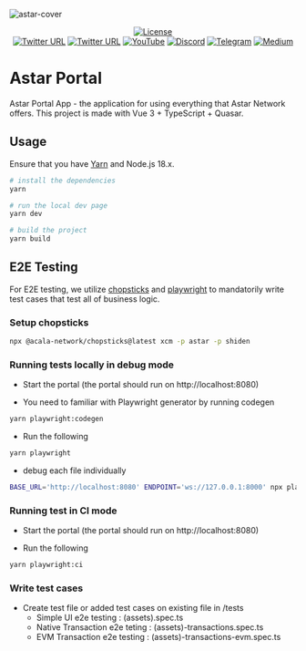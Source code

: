 ![astar-cover](https://user-images.githubusercontent.com/40356749/135799652-175e0d24-1255-4c26-87e8-447b192fd4b2.gif)

<div align="center">

[![License](https://img.shields.io/github/license/AstarNetwork/astar-apps?color=green)](https://github.com/AstarNetwork/astar-apps/blob/main/LICENSE)
 <br />
[![Twitter URL](https://img.shields.io/twitter/follow/AstarNetwork?style=social)](https://twitter.com/AstarNetwork)
[![Twitter URL](https://img.shields.io/twitter/follow/ShidenNetwork?style=social)](https://twitter.com/ShidenNetwork)
[![YouTube](https://img.shields.io/youtube/channel/subscribers/UC36JgEF6gqatVSK9xlzzrvQ?style=social)](https://www.youtube.com/channel/UC36JgEF6gqatVSK9xlzzrvQ)
[![Discord](https://img.shields.io/badge/Discord-gray?logo=discord)](https://discord.gg/astarnetwork)
[![Telegram](https://img.shields.io/badge/Telegram-gray?logo=telegram)](https://t.me/PlasmOfficial)
[![Medium](https://img.shields.io/badge/Medium-gray?logo=medium)](https://medium.com/astar-network)

</div>

# Astar Portal

Astar Portal App - the application for using everything that Astar Network offers.
This project is made with Vue 3 + TypeScript + Quasar.

## Usage

Ensure that you have [Yarn](https://yarnpkg.com/getting-started/install) and Node.js 18.x.

```bash
# install the dependencies
yarn

# run the local dev page
yarn dev

# build the project
yarn build
```

## E2E Testing

For E2E testing, we utilize [chopsticks](https://github.com/AcalaNetwork/chopsticks) and [playwright](https://playwright.dev/) to mandatorily write test cases that test all of business logic.

### Setup chopsticks
```bash
npx @acala-network/chopsticks@latest xcm -p astar -p shiden
```

### Running tests locally in debug mode
- Start the portal (the portal should run on http://localhost:8080)

- You need to familiar with Playwright generator by running codegen
```bash
yarn playwright:codegen
```

- Run the following
```bash
yarn playwright
```

- debug each file individually
```bash
BASE_URL='http://localhost:8080' ENDPOINT='ws://127.0.0.1:8000' npx playwright test tests/dappstaking-transactions.spec.ts --project=chromium --debug
```

### Running test in CI mode
- Start the portal (the portal should run on http://localhost:8080)

- Run the following
```bash
yarn playwright:ci
```

### Write test cases
- Create test file or added test cases on existing file in /tests
  - Simple UI e2e testing : (assets).spec.ts
  - Native Transaction e2e teting : (assets)-transactions.spec.ts
  - EVM Transaction e2e testing : (assets)-transactions-evm.spec.ts